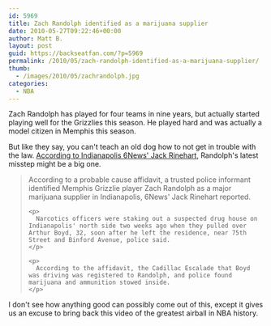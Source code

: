 ```yaml
---
id: 5969
title: Zach Randolph identified as a marijuana supplier
date: 2010-05-27T09:22:46+00:00
author: Matt B.
layout: post
guid: https://backseatfan.com/?p=5969
permalink: /2010/05/zach-randolph-identified-as-a-marijuana-supplier/
thumb:
  - /images/2010/05/zachrandolph.jpg
categories:
  - NBA
---
```


<div class="entry">
  <p>
    Zach Randolph has played for four teams in nine years, but actually started playing well for the Grizzlies this season. He played hard and was actually a model citizen in Memphis this season.
  </p>

  <p>
    But like they say, you can't teach an old dog how to not get in trouble with the law. <a href="http://us.lrd.yahoo.com/_ylt=AlXaRReO1e7eDILgfR9Sb5zYrYZ4/SIG=11s8m6bji/**http%3A//www.theindychannel.com/news/23686810/detail.html">According to Indianapolis 6News' Jack Rinehart</a>, Randolph's latest misstep might be a big one.
  </p>

  <blockquote>
    <p>
      According to a probable cause affidavit, a trusted police informant identified Memphis Grizzlie player Zach Randolph as a major marijuana supplier in Indianapolis, 6News' Jack Rinehart reported.
    </p>

    <p>
      Narcotics officers were staking out a suspected drug house on Indianapolis' north side two weeks ago when they pulled over Arthur Boyd, 32, soon after he left the residence, near 75th Street and Binford Avenue, police said.
    </p>

    <p>
      According to the affidavit, the Cadillac Escalade that Boyd was driving was registered to Randolph, and police found marijuana and ammunition stowed inside.
    </p>
  </blockquote>

  <p>
    I don't see how anything good can possibly come out of this, except it gives us an excuse to bring back this video of the greatest airball in NBA history.
  </p>

  <p>
  </p>
</div>
